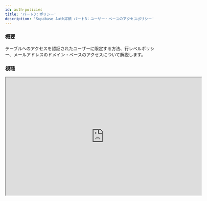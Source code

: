```yaml
---
id: auth-policies
title: 'パート3：ポリシー'
description: 'Supabase Auth詳細 パート3：ユーザー・ベースのアクセスポリシー'
---
```


### 概要

テーブルへのアクセスを認証されたユーザーに限定する方法、行レベルポリシー、メールアドレスのドメイン・ベースのアクセスについて解説します。

### 視聴

<iframe classname="w-full video-with-border" width="640" height="385" src="https://www.youtube-nocookie.com/embed/0LvCOlELs5U" frameborder="1" allow="accelerometer; autoplay; clipboard-write; encrypted-media; gyroscope; picture-in-picture" allowfullscreen=""/>

### ユーザー・ベースの行レベルポリシー

JWTロールに基づいてテーブルへのアクセスを制限する方法がわかったので、これをユーザー管理と組み合わせて、ユーザーがデータベースに読み書きできるデータをより詳細に制御ができます。

ここでは、Supabaseでのユーザー・セッションの仕組みを説明し、その後、ユーザー中心のポリシーの作成に移ります。

例えば、あるユーザーが初めて私たちのサービスに登録するとしましょう。一般的には、supabase-jsで以下のようなメソッドを実行します。

```jsx
// 完全なapiリファレンスはを参照するには次のURLを参照してください。https://supabase.io/docs/reference/javascript/auth-signup
supabase.auth.signUp({ email, password })
```

デフォルトでは、ユーザーに確認メールが送信されます。ユーザーがメール内のリンクをクリックすると、サイト（ダッシュボードのAuth → SettingsでサイトのURLを指定する必要があります。デフォルトでは、http://localhost:3000 となっています）にリダイレクトされます。クエリー・パラメーターを含む完全なURLは以下のようになります。

```
http://localhost:3000/#access_token=eyJhbGciOiJIUzI1NiIsInR5cCI6IkpXVCJ9.eyJhdWQiOiJhdXRoZW50aWNhdGVkIiwiZXhwIjoxNjE2NDI5MDY0LCJzdWIiOiI1YTQzNjVlNy03YzdkLTRlYWYtYThlZS05ZWM5NDMyOTE3Y2EiLCJlbWFpbCI6ImFudEBzdXBhYmFzZS5pbyIsImFwcF9tZXRhZGF0YSI6eyJwcm92aWRlciI6ImVtYWlsIn0sInVzZXJfbWV0YWRhdGEiOnt9LCJyb2xlIjoiYXV0aGVudGljYXRlZCJ9.4IFzn4eymqUNYYo2AHLxNRL8m08G93Qcg3_fblGqDjo&expires_in=3600&refresh_token=RuioJv2eLV05lgH5AlJwTw&token_type=bearer&type=signup
```

これを読みやすいように分割してみましょう。

```jsx
// ベースのurl - app.supabase.ioダッシュボードのAuth Settingsで設定したものになります
http://localhost:3000/

// クエリ・パラメーターで「?」の代わりに「#（フラグメント）」を使用していることに注意
// ユーザによって発行されたアクセス・トークンはJWT
#access_token=eyJhbGciOiJIUzI1NiIsInR5cCI6IkpXVCJ9.eyJhdWQiOiJhdXRoZW50aWNhdGVkIiwiZXhwIjoxNjE2NDI5MDY0LCJzdWIiOiI1YTQzNjVlNy03YzdkLTRlYWYtYThlZS05ZWM5NDMyOTE3Y2EiLCJlbWFpbCI6ImFudEBzdXBhYmFzZS5pbyIsImFwcF9tZXRhZGF0YSI6eyJwcm92aWRlciI6ImVtYWlsIn0sInVzZXJfbWV0YWRhdGEiOnt9LCJyb2xlIjoiYXV0aGVudGljYXRlZCJ9.4IFzn4eymqUNYYo2AHLxNRL8m08G93Qcg3_fblGqDjo

// デフォルトの有効期間は60分
&expires_in=3600

// 60分の期限がきれる前に新しいaccess_token取得に使用
&refresh_token=RuioJv2eLV05lgH5AlJwTw

// APIへリクエストする際のヘッダーにAuthorization: Bearerを使用
&token_type=bearer

// トークンを何によって発行されたか。サインアップ、ログイン、パスワード・リセットまたはマジック・リンクなのか。
&type=signup
```

アクセストークンを[https://jwt.io](https://jwt.io)に入れると、次のようにデコードされます。

```jsx
{
  "aud": "authenticated",
  "exp": 1616429064,
  "sub": "5a4365e7-7c7d-4eaf-a8ee-9ec9432917ca",
  "email": "ant@supabase.io",
  "app_metadata": {
    "provider": "email"
  },
  "user_metadata": {},
  "role": "authenticated"
}
```

`authenticated`ロールはSupabaseでは特別なもので、APIに認証されたユーザーであることを伝え、要求されたリソース（テーブルや行）に追加されたポリシーとJWTを比較することを伝えます。

`sub`属性情報（claim）は、デフォルトでは`auth.users`テーブル内のユーザーの一意の識別子です。そのため、通常、JWTをデータベース内の行と照合するために使用されます。
（補足として、認証APIが正しく機能させるのに`auth`スキーマに依存しています。Supabaseデータベース内で`auth`スキーマを何らかの方法で変更することは一般的に推奨されません）。

興味のある方は、SQLエディタでクエリを実行してみてください。

```sql
select * from auth.users;
```
<!-- textlint-disable ja-technical-writing/no-unmatched-pair -->
もしsupabase-jsがあなたのサイト（この場合は、http://localhost:3000）にロードされていれば、自動的にURLからアクセス・トークンを取り出し、セッションを開始します。有効なセッションがあるかどうかは、[session()](https://supabase.io/docs/reference/javascript/auth-session)メソッドで確認できます。
<!-- textlint-enable ja-technical-writing/no-unmatched-pair -->

```jsx
console.log(supabase.auth.session())
```

`supabase.auth.signIn({ email, password})`のようなメソッドを使ってユーザーにJWTを発行できるようになったので、今度はそのユーザーに固有のリソースを取得します。では、いくつか作ってみましょう。SQLエディターで実行してみましょう。

```sql
create table my_scores (
    name text,
    score int,
    user_id uuid not null
);

ALTER TABLE my_scores ENABLE ROW LEVEL SECURITY;

insert into my_scores(name, score, user_id)
values
  ('Paul', 100, '5a4365e7-7c7d-4eaf-a8ee-9ec9432917ca'),
  ('Paul', 200, '5a4365e7-7c7d-4eaf-a8ee-9ec9432917ca'),
  ('Leto', 50,  '9ec94326-2e2d-2ea2-22e3-3a535a4365e7');

-- 実際に試してみるには、
-- auth.usersテーブルにあるUUIDを使用します
```

ここで、ポリシーを書きます。やはりSQLで書きますが、ダッシュボードのAuth → Policiesから追加可能です。

```sql
CREATE POLICY user_update_own_scores ON my_scores
    FOR ALL
    USING (auth.uid() = user_id);
```

さて、javascript/supabase-jsの環境でアクティブなセッションがあると仮定すると、次のことができます。

```jsx
supabase.from('my_scores').select('*').then(console.log)
```

とすれば、現在ログインしているユーザーのスコアのみを受け取ることができます。また、Bashを使って次のようにもできます。

```bash
curl 'https://sjvwsaokcugktsdaxxze.supabase.co/rest/v1/my_scores?select=*' \
-H "apikey: <ANON_KEY>" \
-H "Authorization: Bearer <ACCESS_TOKEN>"
```

なお、APIゲートウェイを通過するためには、`anonキー`（または`service roleキー`）が必ず必要です。これは、`apikey`ヘッダーまたは`apikey`という名前のクエリパラメーターで渡すことができます。supabase-jsでは、インスタンス化したクライアントを使用した場合自動的に渡されます。

`auth.users`テーブルとの統合に最適なスキーマの構造については、ここにもいくつかの注意点があります。

ポリシーのコツを掴んだら、少し派手なことを始めましょう。例えば、私がBlizzard社で働いていて、Blizzard社のスタッフだけが人々のハイスコアを更新できるようにしたい場合、次のように書くことができます。

```sql
create or replace function auth.email() returns text as $$
  select nullif(current_setting('request.jwt.claim.email', true), '')::text;
$$ language sql;

create policy "Only Blizzard staff can update leaderboard"
  on my_scores
  for update using (
    right(auth.email(), 13) = '@blizzard.com'
  );
```

Supabaseには、`auth.email()`, `auth.uid()`, `auth.role()`という3つのヘルパー関数が組み込まれています。

PostgreSQLのポリシーに関する完全なドキュメントは次のURLを参照してください。[https://www.postgresql.org/docs/12/sql-createpolicy.html](https://www.postgresql.org/docs/12/sql-createpolicy.html)

これらのポリシーでいくらでも創造的にできます。

### リソース

- JWTデバッガー：[https://jwt.io](https://jwt.io%E2%80%8B)
- PostgeSQLポリシー：https://www.postgresql.org/docs/12/sql-createpolicy.html
- PostgREST行レベルセキュリティー：https://postgrest.org/en/v7.0.0/auth.html

### 次のステップ

- [パート1：JWT](/docs/learn/auth-deep-dive/auth-deep-dive-jwts)をみる
- [パート2：行レベルセキュリティー](/docs/learn/auth-deep-dive/auth-row-level-security)をみる
<!-- - [パート3：ポリシー](/docs/learn/auth-deep-dive/auth-policies)をみる -->
- [パート4：GoTrue](/docs/learn/auth-deep-dive/auth-gotrue)をみる
- [パート5：Google Oauth](/docs/learn/auth-deep-dive/auth-google-oauth)をみる
- Supabaseにサインアップ：[app.supabase.io](https://app.supabase.io)
